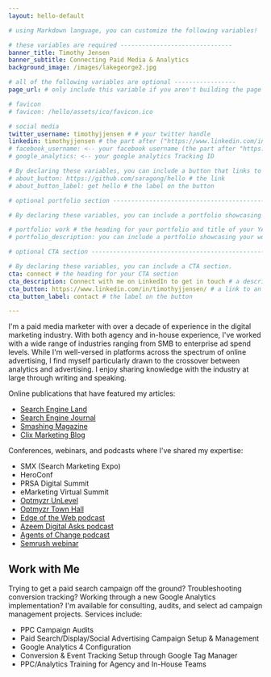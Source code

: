 ```yaml
---
layout: hello-default

# using Markdown language, you can customize the following variables!

# these variables are required -------------------------------
banner_title: Timothy Jensen
banner_subtitle: Connecting Paid Media & Analytics
background_image: /images/lakegeorge2.jpg

# all of the following variables are optional -----------------
page_url: # only include this variable if you aren't building the page to your primary domain 

# favicon
# favicon: /hello/assets/ico/favicon.ico

# social media
twitter_username: timothyjjensen # # your twitter handle
linkedin: timothyjjensen # the part after ("https://www.linkedin.com/in/...")
# facebook_username: <-- your facebook username (the part after "https://www.facebook.com/...")
# google_analytics: <-- your google analytics Tracking ID

# By declaring these variables, you can include a button that links to an external website or to media.
# about_button: https://github.com/saragong/hello # the link
# about_button_label: get hello # the label on the button

# optional portfolio section ------------------------------------------

# By declaring these variables, you can include a portfolio showcasing your work and organize your portfolio's items into a custom layout, all without adding any CSS. In addition, you must 1) create an HTML file in the_includes folder for each project with the text you'd like to display, and 2) create a YAML file in the _data folder describing the order in which each project should be shown and categorized. See `/includes/example.html` and `/_data/work.yml` for examples.

# portfolio: work # the heading for your portfolio and title of your YAML file
# portfolio_description: you can include a portfolio showcasing your work and organize your portfolio's items into a custom layout, all without adding any CSS. # a description to be desplayed below the heading and above the content

# optional CTA section --------------------------------------------------

# By declaring these variables, you can include a CTA section.
cta: connect # the heading for your CTA section
cta_description: Connect with me on LinkedIn to get in touch # a description to be desplayed below the heading and above the content
cta_button: https://www.linkedin.com/in/timothyjjensen/ # a link to an external website or to media
cta_button_label: contact # the label on the button

---			
```

[//]: # (write a bit about yourself here)
I'm a paid media marketer with over a decade of experience in the digital marketing industry. With both agency and in-house experience, I've worked with a wide range of industries ranging from SMB to enterprise ad spend levels. While I'm well-versed in platforms across the spectrum of online advertising, I find myself particularly drawn to the crossover between analytics and advertising. I enjoy sharing knowledge with the industry at large through writing and speaking.

<p>Online publications that have featured my articles:
<ul>
  <li><a href="https://searchengineland.com/author/tim-jensen">Search Engine Land</a></li>
  <li><a href="https://www.searchenginejournal.com/author/tim-jensen/">Search Engine Journal</a></li>
  <li><a href="https://www.smashingmagazine.com/author/tim-jensen/">Smashing Magazine</a></li>
  <li><a href="https://clixmarketing.com/author/tim-clix/">Clix Marketing Blog</a></li>
</ul>
</p>

<p>Conferences, webinars, and podcasts where I've shared my expertise: 
<ul>
  <li>SMX (Search Marketing Expo)</li>
  <li>HeroConf</li>
  <li>PRSA Digital Summit</li>
  <li>eMarketing Virtual Summit</li>
  <li><a href="https://hs.optmyzr.com/unlevel-hub/timothy-jensen" target="_blank">Optmyzr UnLevel</a></li>
  <li><a href="https://www.youtube.com/watch?v=gBoPtazUBGs" target="_blank">Optmyzr Town Hall</a></li>
  <li><a href="https://edgeofthewebradio.com/seo-podcast/ppc-more-than-meets-the-roi-tim-jensen/" target="_blank">Edge of the Web podcast</a></li>
  <li><a href="https://iamazeemdigital.com/blog/tim-jensen-podcast-interview/" target="_blank">Azeem Digital Asks podcast</a></li>
  <li><a href="https://www.theagentsofchange.com/tim-jensen/" target="_blank">Agents of Change podcast</a></li>
  <li><a href="https://www.semrush.com/webinars/marketing-challenges-for-companies-depending-on-where-they-are-in-the-cycle/" target="_blank">Semrush webinar</a></li>
</ul>
</p>

<h2>Work with Me</h2>

<p>Trying to get a paid search campaign off the ground? Troubleshooting conversion tracking? Working through a new Google Analytics implementation? I'm available for consulting, audits, and select ad campaign management projects. Services include:
<ul>
<li>PPC Campaign Audits</li>
<li>Paid Search/Display/Social Advertising Campaign Setup & Management</li>
<li>Google Analytics 4 Configuration</li>
<li>Conversion & Event Tracking Setup through Google Tag Manager</li>
<li>PPC/Analytics Training for Agency and In-House Teams</li>

<script src="https://formspree.io/js/formbutton-v1.min.js" defer></script>
<script>
  /* paste this line in verbatim */
  window.formbutton=window.formbutton||function(){(formbutton.q=formbutton.q||[]).push(arguments)};
  /* customize formbutton below*/     
  formbutton("create", {
    action: "https://formspree.io/f/mqkovkje",
    title: "Get in Touch",
    fields: [
      { 
        type: "email", 
        label: "Email:", 
        name: "email",
        required: true,
        placeholder: "your@email.com"
      },
      {
        type: "textarea",
        label: "Message:",
        name: "message",
        placeholder: "Your message here",
      },
      { type: "submit" }      
    ],
    styles: {
      title: {
        backgroundColor: "gray"
      },
      button: {
        backgroundColor: "gray"
      }
    }
  });
</script>

